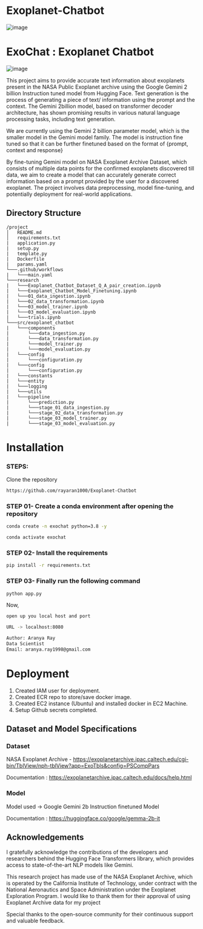# Exoplanet-Chatbot

![image](https://github.com/rayaran1000/Exoplanet-Chatbot/assets/122597408/8991aa3a-b2f1-4c6f-9076-4632177fe6cb)

# ExoChat : Exoplanet Chatbot 

![image](https://github.com/rayaran1000/Exoplanet-Chatbot/assets/122597408/8991aa3a-b2f1-4c6f-9076-4632177fe6cb)


This project aims to provide accurate text information about exoplanets present in the NASA Public Exoplanet archive using the Google Gemini 2 billion Instruction tuned model from Hugging Face. Text generation is the process of generating a piece of text/ information using the prompt and the context. The Gemini 2billion model, based on transformer decoder architecture, has shown promising results in various natural language processing tasks, including text generation.

We are currently using the Gemini 2 billion parameter model, which is the smaller model in the Gemini model family. The model is instruction fine tuned so that it can be further finetuned based on the format of {prompt, context and response} 

By fine-tuning Gemini model on NASA Exoplanet Archive Dataset, which consists of multiple data points for the confirmed exoplanets discovered till data, we aim to create a model that can accurately generate correct information based on a prompt provided by the user for a discovered exoplanet. The project involves data preprocessing, model fine-tuning, and potentially deployment for real-world applications.


## Directory Structure

```plaintext
/project
│   README.md
│   requirements.txt
|   application.py
|   setup.py
|   template.py
|   Dockerfile
|   params.yaml
└───.github/workflows
|   └───main.yaml
└───research
|   └───Exoplanet_Chatbot_Dataset_Q_A_pair_creation.ipynb
|   └───Exoplanet_Chatbot_Model_Finetuning.ipynb
|   └───01_data_ingestion.ipynb
|   └───02_data_transformation.ipynb
|   └───03_model_trainer.ipynb 
|   └───03_model_evaluation.ipynb 
|   └───trials.ipynb 
└───src/exoplanet_chatbot
|   └───components
|       └───data_ingestion.py
|       └───data_transformation.py
|       └───model_trainer.py
|       └───model_evaluation.py
|   └───config
|       └───configuration.py
|   └───config
|       └───configuration.py
|   └───constants
|   └───entity
|   └───logging
|   └───utils
|   └───pipeline
|       └───prediction.py
|       └───stage_01_data_ingestion.py
|       └───stage_02_data_transformation.py
|       └───stage_03_model_trainer.py
|       └───stage_03_model_evaluation.py

```

# Installation
### STEPS:

Clone the repository

```bash
https://github.com/rayaran1000/Exoplanet-Chatbot
```
### STEP 01- Create a conda environment after opening the repository

```bash
conda create -n exochat python=3.8 -y
```

```bash
conda activate exochat
```


### STEP 02- Install the requirements
```bash
pip install -r requirements.txt
```

### STEP 03- Finally run the following command
```bash
python app.py
```

Now,
```bash
open up you local host and port 

URL -> localhost:8080
```


```bash
Author: Aranya Ray
Data Scientist
Email: aranya.ray1998@gmail.com

```




    
# Deployment

1. Created IAM user for deployment.
2. Created ECR repo to store/save docker image.
3. Created EC2 instance (Ubuntu) and installed docker in EC2 Machine.
3. Setup Github secrets completed.

## Dataset and Model Specifications

### Dataset 
NASA Exoplanet Archive - https://exoplanetarchive.ipac.caltech.edu/cgi-bin/TblView/nph-tblView?app=ExoTbls&config=PSCompPars

Documentation : https://exoplanetarchive.ipac.caltech.edu/docs/help.html

### Model
Model used -> Google Gemini 2b Instruction finetuned Model

Documentation : https://huggingface.co/google/gemma-2b-it
## Acknowledgements

I gratefully acknowledge the contributions of the developers and researchers behind the Hugging Face Transformers library, which provides access to state-of-the-art NLP models like Gemini. 

This research project has made use of the NASA Exoplanet Archive, which is operated by the California Institute of Technology, under contract with the National Aeronautics and Space Administration under the Exoplanet Exploration Program.
I would like to thank them for their approval of using Exoplanet Archive data for my project

Special thanks to the open-source community for their continuous support and valuable feedback.

